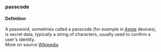 ### passcode

<h4>Definition</h4><p>A password, sometimes called a passcode (for example in <a href="https://en.wikipedia.org/wiki/Apple_Inc.">Apple</a> devices), is secret data, typically a string of characters, usually used to confirm a user&#39;s identity.<br>More on source <a href="https://en.wikipedia.org/wiki/Password">Wikipedia</a></p>